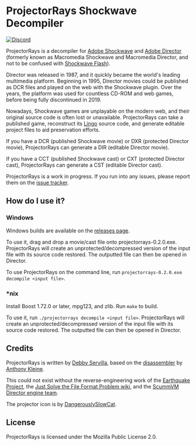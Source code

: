 # ProjectorRays Shockwave Decompiler

[![Discord](https://img.shields.io/discord/1018389040350896179?label=discord&logo=discord)](https://discord.gg/yCfAraZx5E)

ProjectorRays is a decompiler for [Adobe Shockwave](https://en.wikipedia.org/wiki/Adobe_Shockwave) and [Adobe Director](https://en.wikipedia.org/wiki/Adobe_Director) (formerly known as Macromedia Shockwave and Macromedia Director, and not to be confused with [Shockwave Flash](https://en.wikipedia.org/wiki/Adobe_Flash)).

Director was released in 1987, and it quickly became the world's leading multimedia platform. Beginning in 1995, Director movies could be published as DCR files and played on the web with the Shockwave plugin. Over the years, the platform was used for countless CD-ROM and web games, before being fully discontinued in 2019.

Nowadays, Shockwave games are unplayable on the modern web, and their original source code is often lost or unavailable. ProjectorRays can take a published game, reconstruct its [Lingo](https://en.wikipedia.org/wiki/Lingo_(programming_language)) source code, and generate editable project files to aid preservation efforts.

If you have a DCR (published Shockwave movie) or DXR (protected Director movie), ProjectorRays can generate a DIR (editable Director movie).

If you have a CCT (published Shockwave cast) or CXT (protected Director cast), ProjectorRays can generate a CST (editable Director cast).

ProjectorRays is a work in progress. If you run into any issues, please report them on the [issue tracker](https://github.com/ProjectorRays/ProjectorRays/issues).

## How do I use it?

### Windows

Windows builds are available on the [releases page](https://github.com/ProjectorRays/ProjectorRays/releases).

To use it, drag and drop a movie/cast file onto projectorrays-0.2.0.exe. ProjectorRays will create an unprotected/decompressed version of the input file with its source code restored. The outputted file can then be opened in Director.

To use ProjectorRays on the command line, run `projectorrays-0.2.0.exe decompile <input file>`.

### *nix

Install Boost 1.72.0 or later, mpg123, and zlib. Run `make` to build.

To use it, run `./projectorrays decompile <input file>`. ProjectorRays will create an unprotected/decompressed version of the input file with its source code restored. The outputted file can then be opened in Director.

## Credits

ProjectorRays is written by [Debby Servilla](https://github.com/djsrv), based on the [disassembler](https://github.com/Brian151/OpenShockwave/blob/50b3606809b3c8dad13ee41ae20bcbfa70eb3606/tools/lscrtoscript/js/projectorrays.js) by [Anthony Kleine](https://github.com/tomysshadow).

This could not exist without the reverse-engineering work of the [Earthquake Project](https://github.com/Earthquake-Project), the [Just Solve the File Format Problem wiki](http://fileformats.archiveteam.org/wiki/Lingo_bytecode), and the [ScummVM Director engine team](https://www.scummvm.org/credits/#:~:text=Director:).

The projector icon is by [DangerouslySlowCat](https://twitter.com/DangerSlowCat).

## License

ProjectorRays is licensed under the Mozilla Public License 2.0.
